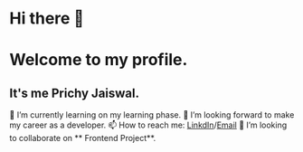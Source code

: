 # Hi there 👋
# **Welcome to my profile.**
## It's me Prichy Jaiswal.
🌱 I’m currently learning on my learning phase.
🔭 I’m looking forward to make my career as a developer.
📫 How to reach me: [LinkdIn](https://www.linkedin.com/in/princy-jaiswal-105a46219/)/[Email](jprincy933@gmail.com)
👯 I’m looking to collaborate on ** Frontend Project**.

